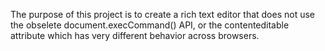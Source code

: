 The purpose of this project is to create a rich text editor that does not use the obselete
document.execCommand() API, or the contenteditable attribute which has very different behavior
across browsers. 